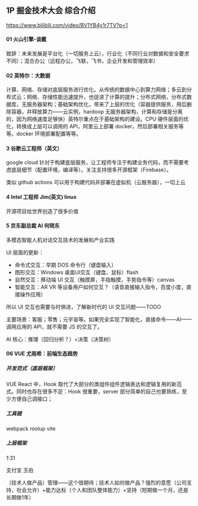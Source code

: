 ## 1P 掘金技术大会 综合介绍

https://www.bilibili.com/video/BV1YB4y1r7TV?p=1

#### 01 火山引擎-谈戴

致辞：未来发展是平台化（一切服务上云），行业化（不同行业对数据和安全要求不同）；混合办公（远程办公，飞联，飞书，企业开发和管理效率）

#### 02 英特尔：大数据

计算、网络、存储对底层服务进行优化。从传统的数据中心到算力网络；多云到分布式云；网络、存储性能迅速提升，也促进了计算的提升；分布式网络，分布式数据库，无服务器架构；基础架构优化，带来了上层的优化（容器提供服务，用后删除容器，并释放算力——云实例，hardoop 无服务器架构，计算和存储是分离的，因为网络速度足够快）英特尔重点在于基础架构的建设。CPU 硬件层面的优化，转换成上层可以调用的 API，阿里云上部署 docker，然后部署相关服务等等。docker 环境部署配置等等。

#### 3 谷歌云工程师（英文）

google cloud 针对于构建底层服务，让工程师专注于构建业务代码，而不需要考虑底层细节（配置环境，编译等）。关注支持很多开源框架（Firebase）。

类似 github actions 可以用于构建代码并部署在虚拟机（云服务器），一切上云

#### 4 Intel 工程师 Jim(英文) linux

开源项目给世界创造了很多价值

#### 5 京东副总裁 AI 何晓东

多模态智能人机对话交互技术的发展和产业实践

UI 层面的更新：

- 命令式交互：早期 DOS 命令行（键盘输入）
- 图形交互：Windows 桌面UI交互（键盘、鼠标）flash
- 自然交互：移动端 UI 交互（触摸屏，手指触摸，手势指令等）canvas
- 智能交互：AR VR 等设备用户如何交互？（语音直接输入指令，百度小度，直接操作应用）

所以 UI 交互也需要与时俱进，了解新时代的 UI 交互问题——TODO

主要场景：客服；零售；元宇宙等。如果完全实现了智能化，直接命令——AI——调用应用的 API，就不需要 JS 的交互了。

AI 核心：推理（回归分析？）+决策（决策树）

#### 06 VUE 尤雨希：前端生态趋势

##### 开发范式（底层框架）

VUE React 中，Hook 取代了大部分的类组件组件逻辑表达和逻辑复用的新范式。同时也存在很多不足：Hook 很重要，server 部分简单的自己也要熟练，至少方便自己调接口；

##### 工具链

webpack roolup vite

##### 上层框架 

1:31







支付宝 玉伯

（技术人做产品）管理——这个很期待；技术人如何做产品？强烈的意愿（公司支持，社会允许）+能力达标（个人和团队整体能力）+坚持（短期做一个月，还是长期做1年）



